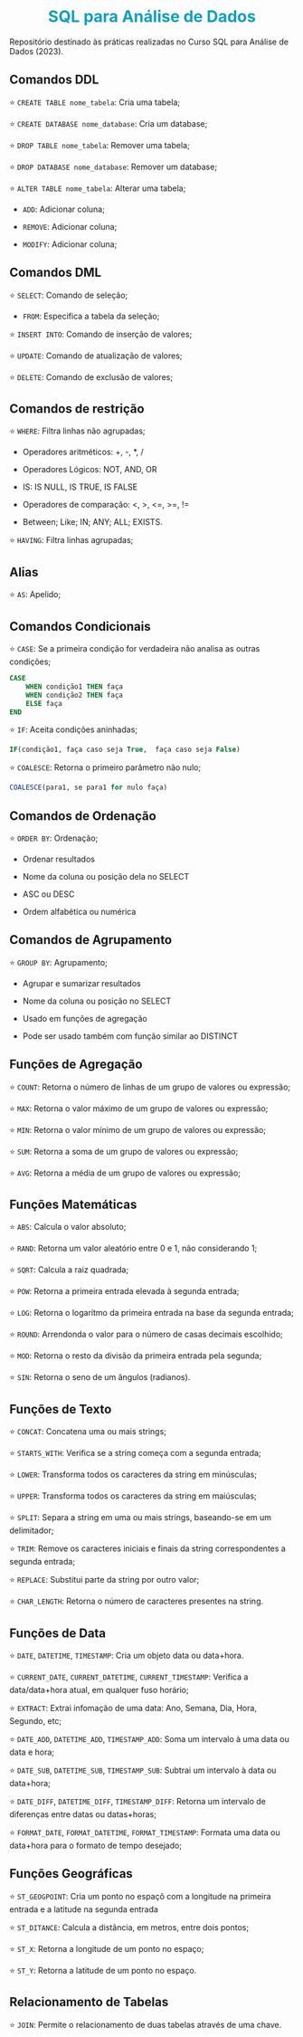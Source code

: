# <h1 align="center"><font color = #119fbf>SQL para Análise de Dados </font></h1>
Repositório destinado às práticas realizadas no Curso SQL para Análise de Dados (2023).

## Comandos DDL
⭐ ```CREATE TABLE nome_tabela```: Cria uma tabela;

⭐ ```CREATE DATABASE nome_database```: Cria um database;

⭐ ```DROP TABLE nome_tabela```: Remover uma tabela;

⭐ ```DROP DATABASE nome_database```: Remover um database;

⭐ ```ALTER TABLE nome_tabela```: Alterar uma tabela;

- ```ADD```: Adicionar coluna;
    
- ```REMOVE```: Adicionar coluna;
    
- ```MODIFY```: Adicionar coluna;

## Comandos DML
⭐ ```SELECT```: Comando de seleção;

- ```FROM```: Especifica a tabela da seleção;

⭐ ```INSERT INTO```: Comando de inserção de valores;

⭐ ```UPDATE```: Comando de atualização de valores;

⭐ ```DELETE```: Comando de exclusão de valores;


## Comandos de restrição 
⭐ ```WHERE```: Filtra linhas não agrupadas;

- Operadores aritméticos: +, -, *, /
  
- Operadores Lógicos: NOT, AND, OR
  
- IS: IS NULL, IS TRUE, IS FALSE
  
- Operadores de comparação: <, >, <=, >=, !=
  
- Between; Like; IN; ANY; ALL; EXISTS.

⭐ ```HAVING```: Filtra linhas agrupadas;

## Alias 
⭐ ```AS```: Apelido;

## Comandos Condicionais
⭐ ```CASE```: Se a primeira condição for verdadeira não analisa as outras condições;

```SQL
CASE 
    WHEN condição1 THEN faça
    WHEN condição2 THEN faça
    ELSE faça
END
```

⭐ ```IF```: Aceita condições aninhadas;

```SQL
IF(condição1, faça caso seja True,  faça caso seja False)
```

⭐ ```COALESCE```: Retorna o primeiro parâmetro não nulo;

```SQL
COALESCE(para1, se para1 for nulo faça)
```

## Comandos de Ordenação 
⭐ ```ORDER BY```: Ordenação;

- Ordenar resultados

- Nome da coluna ou posição dela no SELECT

- ASC ou DESC

- Ordem alfabética ou numérica

## Comandos de Agrupamento 
⭐ ```GROUP BY```: Agrupamento;

- Agrupar e sumarizar resultados

- Nome da coluna ou posição no SELECT

- Usado em funções de agregação

- Pode ser usado também com função similar ao DISTINCT

## Funções de Agregação
⭐ ```COUNT```: Retorna o número de linhas de um grupo de valores ou expressão;

⭐ ```MAX```: Retorna o valor máximo de um grupo de valores ou expressão;

⭐ ```MIN```:  Retorna o valor mínimo de um grupo de valores ou expressão;

⭐ ```SUM```:  Retorna a soma de um grupo de valores ou expressão;

⭐ ```AVG```:  Retorna a média de um grupo de valores ou expressão;

## Funções Matemáticas

⭐ ```ABS```: Calcula o valor absoluto;

⭐ ```RAND```: Retorna um valor aleatório entre  0 e 1, não considerando 1;

⭐ ```SQRT```: Calcula a raiz quadrada;

⭐ ```POW```: Retorna a primeira entrada elevada à segunda entrada;

⭐ ```LOG```: Retorna o logarítmo da primeira entrada na base da segunda entrada;

⭐ ```ROUND```: Arrendonda o valor para o número de casas decimais escolhido;

⭐ ```MOD```: Retorna o resto da divisão da primeira entrada pela segunda;

⭐ ```SIN```: Retorna o seno de um ângulos (radianos).

## Funções de Texto
⭐ ```CONCAT```: Concatena uma ou mais strings;

⭐ ```STARTS_WITH```: Verifica se a string começa com a segunda entrada;

⭐ ```LOWER```: Transforma todos os caracteres da string em minúsculas;

⭐ ```UPPER```: Transforma todos os caracteres da string em maiúsculas;

⭐ ```SPLIT```: Separa a string em uma ou mais strings, baseando-se em um delimitador;

⭐ ```TRIM```: Remove os caracteres iniciais e finais da string correspondentes a segunda entrada;

⭐ ```REPLACE```: Substitui parte da string por outro valor;

⭐ ```CHAR_LENGTH```: Retorna o número de caracteres presentes na string.

## Funções de Data
⭐ ```DATE```, ```DATETIME```, ```TIMESTAMP```: Cria um objeto data ou data+hora.

⭐ ```CURRENT_DATE```, ```CURRENT_DATETIME```, ```CURRENT_TIMESTAMP```: Verifica a data/data+hora atual, em qualquer fuso horário;

⭐ ```EXTRACT```: Extrai infomação de uma data: Ano, Semana, Dia, Hora, Segundo, etc;

⭐ ```DATE_ADD```, ```DATETIME_ADD```, ```TIMESTAMP_ADD```: Soma um intervalo à uma data ou data e hora;

⭐ ```DATE_SUB```, ```DATETIME_SUB```, ```TIMESTAMP_SUB```: Subtrai um intervalo à data ou data+hora;

⭐ ```DATE_DIFF```, ```DATETIME_DIFF```, ```TIMESTAMP_DIFF```: Retorna um intervalo de diferenças entre datas ou datas+horas;

⭐ ```FORMAT_DATE```, ```FORMAT_DATETIME```,  ```FORMAT_TIMESTAMP```: Formata uma data ou data+hora para o formato de tempo desejado;

## Funções Geográficas

⭐ ```ST_GEOGPOINT```: Cria um ponto no espaçõ com a longitude na primeira entrada e a latitude na segunda entrada

⭐ ```ST_DITANCE```: Calcula a distância, em metros, entre dois pontos;

⭐ ```ST_X```: Retorna a longitude de um ponto no espaço;

⭐ ```ST_Y```: Retorna a latitude de um ponto no espaço.

## Relacionamento de Tabelas
⭐ ```JOIN```: Permite o relacionamento de duas tabelas através de uma chave.

